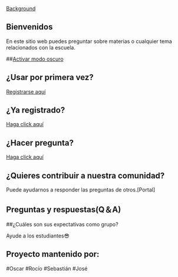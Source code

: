 [Background](https://github.com/Oscar-04/Test-04/blob/gh-pages/wallhaven-43j8e6.jpg)


## Bienvenidos         

En este sitio web puedes preguntar sobre materias o cualquier tema relacionados con la escuela.

##[Activar modo oscuro](https://oscar-04.github.io/test/)


## ¿Usar por primera vez?  

[Registrarse aquí](https://github.com/signup?return_to=https%3A%2F%2Fgithub.com%2FOscar-04%2FTest-04%2Fissues%2Fnew%2Fchoose&source=login)

## ¿Ya registrado? 

[Haga click aquí](https://github.com/Oscar-04/Clover-04/issues/new/choose)

## ¿Hacer pregunta?
[Haga click aquí](https://github.com/Oscar-04/Clover-04/issues/new/choose)

## ¿Quieres contribuir a nuestra comunidad?
Puede ayudarnos a responder las preguntas de otros.[Portal]

## Preguntas y respuestas(Q＆A)


##¿Cuáles son sus expectativas como grupo?
 
 Ayude a los estudiantes😎


## Proyecto mantenido por:
#Oscar
#Rocío
#Sebastián
#José

